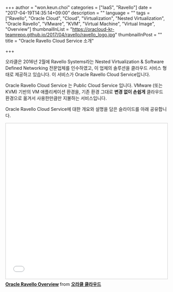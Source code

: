 +++
author = "won.keun.choi"
categories = ["IaaS", "Ravello"]
date = "2017-04-19T14:35:14+09:00"
description = ""
language = ""
tags = ["Ravello", "Oracle Cloud", "Cloud", "Virtualization", "Nested Virtualization", "Oracle Ravello", "VMware", "KVM", "Virtual Machine", "Virtual Image", "Overview"]
thumbnailInList = "https://oracloud-kr-teamrepo.github.io/2017/04/ravello/ravello_logo.jpg"
thumbnailInPost = ""
title = "Oracle Ravello Cloud Service 소개"

+++

오라클은 2016년 2월에 Ravello Systems라는 Nested Virtualization & Software Defined Networking 전문업체를 인수하였고, 이 업체의 솔루션을 클라우드 서비스 형태로 제공하고 있습니다. 이 서비스가 Oracle Ravello Cloud Service입니다.

Oracle Ravello Cloud Service 는 Public Cloud Service 입니다. VMware (또는 KVM) 기반의 VM 애플리케이션 환경을, 기존 환경 그대로 **변경 없이 손쉽게** 클라우드 환경으로 옮겨서 사용한만큼만 지불하는 서비스입니다.

Oracle Ravello Cloud Service에 대한 개요와 설명을 담은 슬라이드를 아래 공유합니다.



<iframe src="//www.slideshare.net/slideshow/embed_code/key/aQdYOkjlvRLalB" width="595" height="485" frameborder="0" marginwidth="0" marginheight="0" scrolling="no" style="border:1px solid #CCC; border-width:1px; margin-bottom:5px; max-width: 100%;" allowfullscreen> </iframe> <div style="margin-bottom:5px"> <strong> <a href="//www.slideshare.net/ssusercda07e/oracle-ravello-overview-75272899" title="Oracle Ravello Overview" target="_blank">Oracle Ravello Overview</a> </strong> from <strong><a target="_blank" href="https://www.slideshare.net/ssusercda07e">오라클 클라우드</a></strong> </div>
